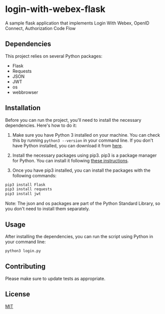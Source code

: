 # login-with-webex-flask
A sample flask application that implements Login With Webex, OpenID Connect, Authorization Code Flow

## Dependencies

This project relies on several Python packages:

- Flask
- Requests
- JSON
- JWT
- os
- webbrowser

## Installation 

Before you can run the project, you'll need to install the necessary dependencies. Here's how to do it:

1. Make sure you have Python 3 installed on your machine. You can check this by running `python3 --version` in your command line. If you don't have Python installed, you can download it from [here](https://www.python.org/downloads/).

2. Install the necessary packages using pip3. pip3 is a package manager for Python. You can install it following [these instructions](https://pip.pypa.io/en/stable/installing/).

3. Once you have pip3 installed, you can install the packages with the following commands:

```bash
pip3 install Flask
pip3 install requests
pip3 install jwt
```
Note: The json and os packages are part of the Python Standard Library, so you don't need to install them separately.

## Usage

After installing the dependencies, you can run the script using Python in your command line:

```bash
python3 login.py
```

## Contributing

Please make sure to update tests as appropriate.

## License

[MIT](https://choosealicense.com/licenses/mit/)
